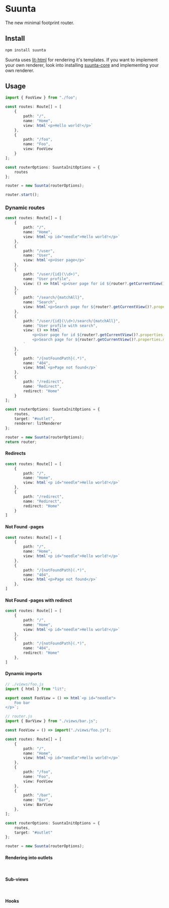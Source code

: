 # Suunta

The new minimal footprint router.

## Install

```bash
npm install suunta
```

Suunta uses [lit-html](https://lit.dev/) for rendering it's templates. If you want to implement your own renderer, look into
installing [suunta-core](https://github.com/Simplr/suunta/tree/main/lib/core) and implementing your own renderer.

## Usage

```typescript
import { FooView } from "./foo";

const routes: Route[] = [
    {
        path: "/",
        name: "Home",
        view: html`<p>Hello world!</p>`
    },
    {
        path: "/foo",
        name: "Foo",
        view: FooView
    }
];

const routerOptions: SuuntaInitOptions = {
    routes
};

router = new Suunta(routerOptions);

router.start();
```



### Dynamic routes

```typescript
const routes: Route[] = [
    {
        path: "/",
        name: "Home",
        view: html`<p id="needle">Hello world!</p>`
    },
    {
        path: "/user",
        name: "User",
        view: html`<p>User page</p>`
    },
    {
        path: "/user/{id}(\\d+)",
        name: "User profile",
        view: () => html`<p>User page for id ${router?.getCurrentView()?.properties.id}</p>`
    },
    {
        path: "/search/{matchAll}",
        name: "Search",
        view: html`<p>Search page for ${router?.getCurrentView()?.properties.matchAll}</p>`
    },
    {
        path: "/user/{id}(\\d+)/search/{matchAll}",
        name: "User profile with search",
        view: () => html`
            <p>User page for id ${router?.getCurrentView()?.properties.id}</p>
            <p>Search page for ${router?.getCurrentView()?.properties.matchAll || "Nothing"}</p>
        `
    },
    {
        path: "/{notFoundPath}(.*)",
        name: "404",
        view: html`<p>Page not found</p>`
    },
    {
        path: "/redirect",
        name: "Redirect",
        redirect: "Home"
    }
];

const routerOptions: SuuntaInitOptions = {
    routes,
    target: "#outlet",
    renderer: litRenderer
};

router = new Suunta(routerOptions);
return router;
```

#### Redirects

```typescript
const routes: Route[] = [
    {
        path: "/",
        name: "Home",
        view: html`<p id="needle">Hello world!</p>`
    },
    {
        path: "/redirect",
        name: "Redirect",
        redirect: "Home"
    }
]
```

#### Not Found -pages

```typescript
const routes: Route[] = [
    {
        path: "/",
        name: "Home",
        view: html`<p id="needle">Hello world!</p>`
    },
    {
        path: "/{notFoundPath}(.*)",
        name: "404",
        view: html`<p>Page not found</p>`
    },
]
```

#### Not Found -pages with redirect

```typescript
const routes: Route[] = [
    {
        path: "/",
        name: "Home",
        view: html`<p id="needle">Hello world!</p>`
    },
    {
        path: "/{notFoundPath}(.*)",
        name: "404",
        redirect: "Home"
    },
]
```

#### Dynamic imports

```typescript
// ./views/foo.js
import { html } from "lit";

export const FooView = () => html`<p id="needle">
    Foo bar
</p>`;

// router.js
import { BarView } from "./views/bar.js";

const FooView = () => import("./views/foo.js");

const routes: Route[] = [
    {
        path: "/",
        name: "Home",
        view: html`<p id="needle">Hello world!</p>`
    },
    {
        path: "/foo",
        name: "Foo",
        view: FooView
    },
    {
        path: "/bar",
        name: "Bar",
        view: BarView
    },
];

const routerOptions: SuuntaInitOptions = {
    routes,
    target: "#outlet"
};

router = new Suunta(routerOptions);
```

#### Rendering into outlets

```html

```

```typescript

```

#### Sub-views

```html

```

```typescript

```

#### Hooks

```typescript

```
